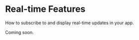 ---
---

# Real-time Features

How to subscribe to and display real-time updates in your app.

Coming soon.
